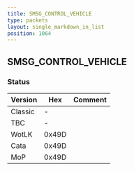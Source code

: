 ```yaml
---
title: SMSG_CONTROL_VEHICLE
type: packets
layout: single_markdown_in_list
position: 1064
---
```


## SMSG_CONTROL_VEHICLE

### Status

Version    | Hex        | Comment
---------- | ---------- | ---------- 
Classic    | -          | 
TBC        | -          | 
WotLK      | 0x49D      | 
Cata       | 0x49D      | 
MoP        | 0x49D      | 
